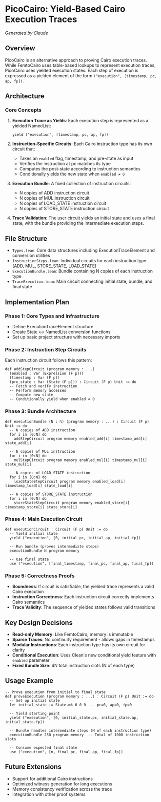 # PicoCairo: Yield-Based Cairo Execution Traces

*Generated by Claude*

## Overview

PicoCairo is an alternative approach to proving Cairo execution traces. While FemtoCairo uses table-based lookups to represent execution traces, PicoCairo uses yielded execution states. Each step of execution is expressed as a yielded element of the form `("execution", [timestamp, pc, ap, fp])`.

## Architecture

### Core Concepts

1. **Execution Trace as Yields**: Each execution step is represented as a yielded NamedList:
   ```lean
   yield ("execution", [timestamp, pc, ap, fp])
   ```

2. **Instruction-Specific Circuits**: Each Cairo instruction type has its own circuit that:
   - Takes an `enabled` flag, timestamp, and pre-state as input
   - Verifies the instruction at pc matches its type
   - Computes the post-state according to instruction semantics
   - Conditionally yields the new state when `enabled ≠ 0`

3. **Execution Bundle**: A fixed collection of instruction circuits:
   - N copies of ADD instruction circuit
   - N copies of MUL instruction circuit
   - N copies of LOAD_STATE instruction circuit
   - N copies of STORE_STATE instruction circuit

4. **Trace Validation**: The user circuit yields an initial state and uses a final state, with the bundle providing the intermediate execution steps.

## File Structure

- `Types.lean`: Core data structures including ExecutionTraceElement and conversion utilities
- `InstructionSteps.lean`: Individual circuits for each instruction type (ADD, MUL, STORE_STATE, LOAD_STATE)
- `ExecutionBundle.lean`: Bundle containing N copies of each instruction type
- `TraceExecution.lean`: Main circuit connecting initial state, bundle, and final state

## Implementation Plan

### Phase 1: Core Types and Infrastructure
- Define ExecutionTraceElement structure
- Create State ↔ NamedList conversion functions
- Set up basic project structure with necessary imports

### Phase 2: Instruction Step Circuits
Each instruction circuit follows this pattern:
```lean
def addStepCircuit (program memory : ...)
  (enabled : Var (Expression (F p)))
  (timestamp : Var (F p))
  (pre_state : Var (State (F p))) : Circuit (F p) Unit := do
  -- Fetch and verify instruction
  -- Perform memory accesses
  -- Compute new state
  -- Conditionally yield when enabled ≠ 0
```

### Phase 3: Bundle Architecture
```lean
def executionBundle (N : ℕ) (program memory : ...) : Circuit (F p) Unit := do
  -- N copies of ADD instruction
  for i in [0:N] do
    addStepCircuit program memory enabled_add[i] timestamp_add[i] state_add[i]

  -- N copies of MUL instruction
  for i in [0:N] do
    mulStepCircuit program memory enabled_mul[i] timestamp_mul[i] state_mul[i]

  -- N copies of LOAD_STATE instruction
  for i in [0:N] do
    loadStateStepCircuit program memory enabled_load[i] timestamp_load[i] state_load[i]

  -- N copies of STORE_STATE instruction
  for i in [0:N] do
    storeStateStepCircuit program memory enabled_store[i] timestamp_store[i] state_store[i]
```

### Phase 4: Main Execution Circuit
```lean
def executionCircuit : Circuit (F p) Unit := do
  -- Yield initial state
  yield ("execution", [0, initial_pc, initial_ap, initial_fp])

  -- Run bundle (proves intermediate steps)
  executionBundle N program memory

  -- Use final state
  use ("execution", [final_timestamp, final_pc, final_ap, final_fp])
```

### Phase 5: Correctness Proofs
- **Soundness**: If circuit is satisfiable, the yielded trace represents a valid Cairo execution
- **Instruction Correctness**: Each instruction circuit correctly implements Cairo semantics
- **Trace Validity**: The sequence of yielded states follows valid transitions

## Key Design Decisions

- **Read-only Memory**: Like FemtoCairo, memory is immutable
- **Sparse Traces**: No continuity requirement - allows gaps in timestamps
- **Modular Instructions**: Each instruction type has its own circuit for clarity
- **Conditional Execution**: Uses Clean's new conditional yield feature with `enabled` parameter
- **Fixed Bundle Size**: 4N total instruction slots (N of each type)

## Usage Example

```lean
-- Prove execution from initial to final state
def proveExecution (program memory : ...) : Circuit (F p) Unit := do
  -- Set up initial state
  let initial_state := State.mk 0 0 0  -- pc=0, ap=0, fp=0

  -- Yield starting point
  yield ("execution", [0, initial_state.pc, initial_state.ap, initial_state.fp])

  -- Bundle handles intermediate steps (N of each instruction type)
  executionBundle 250 program memory  -- Total of 1000 instruction slots

  -- Consume expected final state
  use ("execution", [n, final_pc, final_ap, final_fp])
```

## Future Extensions

- Support for additional Cairo instructions
- Optimized witness generation for long executions
- Memory consistency verification across the trace
- Integration with other proof systems